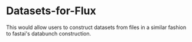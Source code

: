 # Datasets-for-Flux
This would allow users to construct datasets from files in a similar fashion to fastai's databunch construction.
